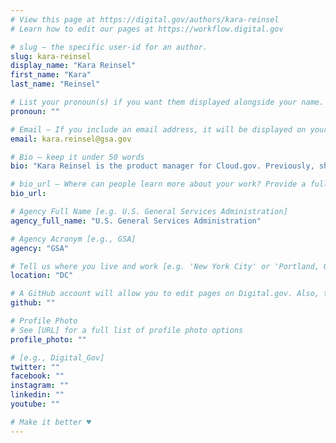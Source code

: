 ```yaml
---
# View this page at https://digital.gov/authors/kara-reinsel
# Learn how to edit our pages at https://workflow.digital.gov

# slug — the specific user-id for an author.
slug: kara-reinsel
display_name: "Kara Reinsel"
first_name: "Kara"
last_name: "Reinsel"

# List your pronoun(s) if you want them displayed alongside your name. If blank, we'll use just your name. Learn more http://mypronouns.org
pronoun: ""

# Email — If you include an email address, it will be displayed on your profile page
email: kara.reinsel@gsa.gov

# Bio — keep it under 50 words
bio: "Kara Reinsel is the product manager for Cloud.gov. Previously, she was a product manager at 18F, where she partnered with and coached clients to help them transform their digital operations by building human-centered digital products. "

# bio_url — Where can people learn more about your work? Provide a full URL [e.g. 'https://www.example.gov/']
bio_url: 

# Agency Full Name [e.g. U.S. General Services Administration]
agency_full_name: "U.S. General Services Administration"

# Agency Acronym [e.g., GSA]
agency: "GSA"

# Tell us where you live and work [e.g. 'New York City' or 'Portland, OR']
location: "DC"

# A GitHub account will allow you to edit pages on Digital.gov. Also, the image used in your GitHub account can be used to populate your digital.gov profile photo. Learn more about getting a Github account at [URL]
github: ""

# Profile Photo
# See [URL] for a full list of profile photo options
profile_photo: ""

# [e.g., Digital_Gov]
twitter: ""
facebook: ""
instagram: ""
linkedin: ""
youtube: ""

# Make it better ♥
---
```

